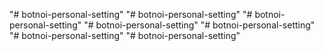 "# botnoi-personal-setting" 
"# botnoi-personal-setting" 
"# botnoi-personal-setting" 
"# botnoi-personal-setting" 
"# botnoi-personal-setting" 
"# botnoi-personal-setting" 
"# botnoi-personal-setting" 
